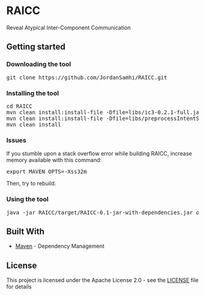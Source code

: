 # RAICC
Reveal Atypical Inter-Component Communication

## Getting started

### Downloading the tool

<pre>
git clone https://github.com/JordanSamhi/RAICC.git
</pre>

### Installing the tool

<pre>
cd RAICC
mvn clean install:install-file -Dfile=libs/ic3-0.2.1-full.jar -DgroupId=edu.psu.cse.siis -DartifactId=ic3 -Dversion=0.2.1 -Dpackaging=jar
mvn clean install:install-file -Dfile=libs/preprocessIntentSender-0.1.jar -DgroupId=lu.uni.trux -DartifactId=preprocessIntentSender -Dversion=0.1 -Dpackaging=jar
mvn clean install
</pre>

### Issues

If you stumble upon a stack overflow error while building RAICC, increase memory available with this command:

<pre>
export MAVEN_OPTS=-Xss32m
</pre>

Then, try to rebuild.

### Using the tool

<pre>
java -jar RAICC/target/RAICC-0.1-jar-with-dependencies.jar <i>options</i>
</pre>

## Built With

* [Maven](https://maven.apache.org/) - Dependency Management

## License

This project is licensed under the Apache License 2.0 - see the [LICENSE](LICENSE) file for details
